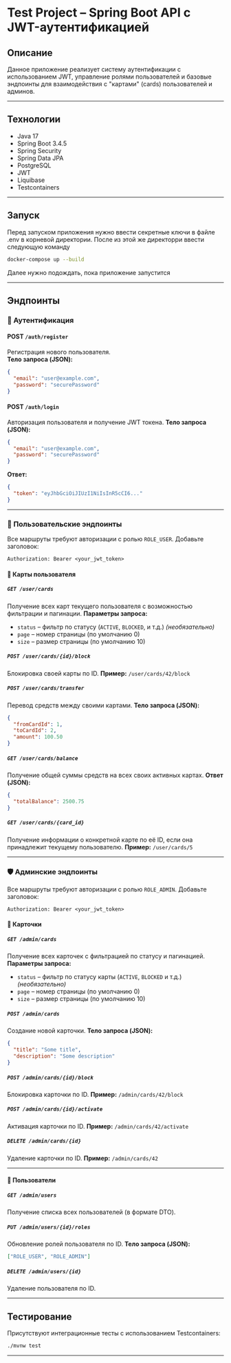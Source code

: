 # Test Project – Spring Boot API с JWT-аутентификацией

## Описание

Данное приложение реализует систему аутентификации с использованием JWT, управление ролями пользователей и базовые эндпоинты для взаимодействия с "картами" (cards) пользователей и админов.

---

## Технологии

- Java 17
- Spring Boot 3.4.5
- Spring Security
- Spring Data JPA
- PostgreSQL
- JWT
- Liquibase
- Testcontainers

---
## Запуск
Перед запуском приложения нужно ввести секретные ключи в файле .env в корневой директории. После из этой же директорри ввести следующую команду

```bash
docker-compose up --build
```

Далее нужно подождать, пока приложение запустится

---

## Эндпоинты

### 🔐 Аутентификация

#### POST `/auth/register`

Регистрация нового пользователя.  
**Тело запроса (JSON):**
```json
{
  "email": "user@example.com",
  "password": "securePassword"
}
````

#### POST `/auth/login`

Авторизация пользователя и получение JWT токена.
**Тело запроса (JSON):**

```json
{
  "email": "user@example.com",
  "password": "securePassword"
}
```

**Ответ:**

```json
{
  "token": "eyJhbGciOiJIUzI1NiIsInR5cCI6..."
}
```

---

### 👤 Пользовательские эндпоинты

Все маршруты требуют авторизации с ролью `ROLE_USER`.
Добавьте заголовок:

```
Authorization: Bearer <your_jwt_token>
```

#### 📇 Карты пользователя

##### `GET /user/cards`

Получение всех карт текущего пользователя с возможностью фильтрации и пагинации.
**Параметры запроса:**

* `status` – фильтр по статусу (`ACTIVE`, `BLOCKED`, и т.д.) *(необязательно)*
* `page` – номер страницы (по умолчанию 0)
* `size` – размер страницы (по умолчанию 10)

##### `POST /user/cards/{id}/block`

Блокировка своей карты по ID.
**Пример:** `/user/cards/42/block`

##### `POST /user/cards/transfer`

Перевод средств между своими картами.
**Тело запроса (JSON):**

```json
{
  "fromCardId": 1,
  "toCardId": 2,
  "amount": 100.50
}
```

##### `GET /user/cards/balance`

Получение общей суммы средств на всех своих активных картах.
**Ответ (JSON):**

```json
{
  "totalBalance": 2500.75
}
```

##### `GET /user/cards/{card_id}`

Получение информации о конкретной карте по её ID, если она принадлежит текущему пользователю.
**Пример:** `/user/cards/5`

---

### 🛡️ Админские эндпоинты

Все маршруты требуют авторизации с ролью `ROLE_ADMIN`.
Добавьте заголовок:

```
Authorization: Bearer <your_jwt_token>
```

#### 📇 Карточки

##### `GET /admin/cards`

Получение всех карточек с фильтрацией по статусу и пагинацией.
**Параметры запроса:**

* `status` – фильтр по статусу карты (`ACTIVE`, `BLOCKED` и т.д.) *(необязательно)*
* `page` – номер страницы (по умолчанию 0)
* `size` – размер страницы (по умолчанию 10)

##### `POST /admin/cards`

Создание новой карточки.
**Тело запроса (JSON):**

```json
{
  "title": "Some title",
  "description": "Some description"
}
```

##### `POST /admin/cards/{id}/block`

Блокировка карточки по ID.
**Пример:** `/admin/cards/42/block`

##### `POST /admin/cards/{id}/activate`

Активация карточки по ID.
**Пример:** `/admin/cards/42/activate`

##### `DELETE /admin/cards/{id}`

Удаление карточки по ID.
**Пример:** `/admin/cards/42`

---

#### 👥 Пользователи

##### `GET /admin/users`

Получение списка всех пользователей (в формате DTO).

##### `PUT /admin/users/{id}/roles`

Обновление ролей пользователя по ID.
**Тело запроса (JSON):**

```json
["ROLE_USER", "ROLE_ADMIN"]
```

##### `DELETE /admin/users/{id}`

Удаление пользователя по ID.


---

## Тестирование

Присутствуют интеграционные тесты с использованием Testcontainers:

```bash
./mvnw test
```

---
